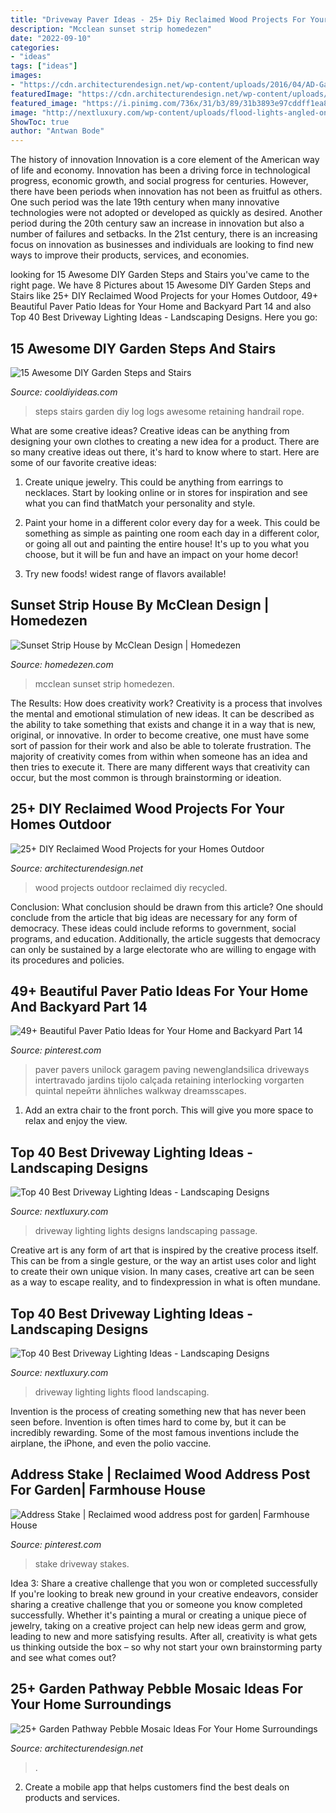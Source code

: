```yaml
---
title: "Driveway Paver Ideas - 25+ Diy Reclaimed Wood Projects For Your Homes Outdoor"
description: "Mcclean sunset strip homedezen"
date: "2022-09-10"
categories:
- "ideas"
tags: ["ideas"]
images:
- "https://cdn.architecturendesign.net/wp-content/uploads/2016/04/AD-Garden-Pathway-Pebble-Mosaic-Ideas-For-Your-Home-18.jpg"
featuredImage: "https://cdn.architecturendesign.net/wp-content/uploads/2016/04/AD-Garden-Pathway-Pebble-Mosaic-Ideas-For-Your-Home-18.jpg"
featured_image: "https://i.pinimg.com/736x/31/b3/89/31b3893e97cddff1ea8da77c44bdb09f.jpg"
image: "http://nextluxury.com/wp-content/uploads/flood-lights-angled-onto-trees-driveway-lighting.jpg"
ShowToc: true
author: "Antwan Bode"
---
```



The history of innovation
Innovation is a core element of the American way of life and economy. Innovation has been a driving force in technological progress, economic growth, and social progress for centuries. However, there have been periods when innovation has not been as fruitful as others. One such period was the late 19th century when many innovative technologies were not adopted or developed as quickly as desired. Another period during the 20th century saw an increase in innovation but also a number of failures and setbacks. In the 21st century, there is an increasing focus on innovation as businesses and individuals are looking to find new ways to improve their products, services, and economies.

	

		
looking for 15 Awesome DIY Garden Steps and Stairs you've came to the right page. We have 8 Pictures about 15 Awesome DIY Garden Steps and Stairs like 25+ DIY Reclaimed Wood Projects for your Homes Outdoor, 49+ Beautiful Paver Patio Ideas for Your Home and Backyard Part 14 and also Top 40 Best Driveway Lighting Ideas - Landscaping Designs. Here you go:
		
    
## 15 Awesome DIY Garden Steps And Stairs

<img loading=lazy src="http://cooldiyideas.com/wp-content/uploads/2015/07/log-steps.jpg" onerror="this.onerror=null;this.src='https://tse1.mm.bing.net/th?id=OIP.EPXdAepciv0dLsGo8-OW0wAAAA&amp;pid=15.1';" alt="15 Awesome DIY Garden Steps and Stairs">

_Source: cooldiyideas.com_

>steps stairs garden diy log logs awesome retaining handrail rope. 

	

What are some creative ideas?
Creative ideas can be anything from designing your own clothes to creating a new idea for a product. There are so many creative ideas out there, it's hard to know where to start. Here are some of our favorite creative ideas:
1. Create unique jewelry. This could be anything from earrings to necklaces. Start by looking online or in stores for inspiration and see what you can find thatMatch your personality and style.

2. Paint your home in a different color every day for a week. This could be something as simple as painting one room each day in a different color, or going all out and painting the entire house! It's up to you what you choose, but it will be fun and have an impact on your home decor!

3. Try new foods! widest range of flavors available!

    
## Sunset Strip House By McClean Design | Homedezen

<img loading=lazy src="http://www.homedezen.com/wp-content/uploads/2014/09/Sunset-Strip-House-by-McClean-Design-18.jpg" onerror="this.onerror=null;this.src='https://tse2.mm.bing.net/th?id=OIP.8KOj0P6FxfggQ-azinyBPgHaEF&amp;pid=15.1';" alt="Sunset Strip House by McClean Design | Homedezen">

_Source: homedezen.com_

>mcclean sunset strip homedezen. 

	

The Results: How does creativity work?
Creativity is a process that involves the mental and emotional stimulation of new ideas. It can be described as the ability to take something that exists and change it in a way that is new, original, or innovative. In order to become creative, one must have some sort of passion for their work and also be able to tolerate frustration. The majority of creativity comes from within when someone has an idea and then tries to execute it. There are many different ways that creativity can occur, but the most common is through brainstorming or ideation.

    
## 25+ DIY Reclaimed Wood Projects For Your Homes Outdoor

<img loading=lazy src="http://cdn.architecturendesign.net/wp-content/uploads/2015/05/AD-Outdoor-Reclaimed-Wood-Projects-23.jpg" onerror="this.onerror=null;this.src='https://tse4.mm.bing.net/th?id=OIP.FXp5tTQw-JikXafP_vPTzgHaOd&amp;pid=15.1';" alt="25+ DIY Reclaimed Wood Projects for your Homes Outdoor">

_Source: architecturendesign.net_

>wood projects outdoor reclaimed diy recycled. 

	

Conclusion: What conclusion should be drawn from this article?
One should conclude from the article that big ideas are necessary for any form of democracy. These ideas could include reforms to government, social programs, and education. Additionally, the article suggests that democracy can only be sustained by a large electorate who are willing to engage with its procedures and policies.

    
## 49+ Beautiful Paver Patio Ideas For Your Home And Backyard Part 14

<img loading=lazy src="https://i.pinimg.com/736x/23/3f/1c/233f1c40c480ab3765bcb9e29a2164cb.jpg" onerror="this.onerror=null;this.src='https://tse1.mm.bing.net/th?id=OIP.N2piy8A6-2Me72haJPKXzAHaLH&amp;pid=15.1';" alt="49+ Beautiful Paver Patio Ideas for Your Home and Backyard Part 14">

_Source: pinterest.com_

>paver pavers unilock garagem paving newenglandsilica driveways intertravado jardins tijolo calçada retaining interlocking vorgarten quintal перейти ähnliches walkway dreamsscapes. 

	

1. Add an extra chair to the front porch. This will give you more space to relax and enjoy the view. 

    
## Top 40 Best Driveway Lighting Ideas - Landscaping Designs

<img loading=lazy src="http://nextluxury.com/wp-content/uploads/flood-lights-design-ideas-for-driveway-lighting.jpg" onerror="this.onerror=null;this.src='https://tse1.mm.bing.net/th?id=OIP.OJUphKWUMfJC7A8aqFNBwgAAAA&amp;pid=15.1';" alt="Top 40 Best Driveway Lighting Ideas - Landscaping Designs">

_Source: nextluxury.com_

>driveway lighting lights designs landscaping passage. 

	

Creative art is any form of art that is inspired by the creative process itself. This can be from a single gesture, or the way an artist uses color and light to create their own unique vision. In many cases, creative art can be seen as a way to escape reality, and to findexpression in what is often mundane.

    
## Top 40 Best Driveway Lighting Ideas - Landscaping Designs

<img loading=lazy src="http://nextluxury.com/wp-content/uploads/flood-lights-angled-onto-trees-driveway-lighting.jpg" onerror="this.onerror=null;this.src='https://tse4.mm.bing.net/th?id=OIP.wKvIfUdHCZe6gLfza3C2TQAAAA&amp;pid=15.1';" alt="Top 40 Best Driveway Lighting Ideas - Landscaping Designs">

_Source: nextluxury.com_

>driveway lighting lights flood landscaping. 

	

Invention is the process of creating something new that has never been seen before. Invention is often times hard to come by, but it can be incredibly rewarding. Some of the most famous inventions include the airplane, the iPhone, and even the polio vaccine.

    
## Address Stake | Reclaimed Wood Address Post For Garden| Farmhouse House

<img loading=lazy src="https://i.pinimg.com/736x/31/b3/89/31b3893e97cddff1ea8da77c44bdb09f.jpg" onerror="this.onerror=null;this.src='https://tse1.mm.bing.net/th?id=OIP.U4sfsJ5V98KGvSR4MLTn1gHaF7&amp;pid=15.1';" alt="Address Stake | Reclaimed wood address post for garden| Farmhouse House">

_Source: pinterest.com_

>stake driveway stakes. 

	

Idea 3: Share a creative challenge that you won or completed successfully
If you're looking to break new ground in your creative endeavors, consider sharing a creative challenge that you or someone you know completed successfully. Whether it's painting a mural or creating a unique piece of jewelry, taking on a creative project can help new ideas germ and grow, leading to new and more satisfying results. After all, creativity is what gets us thinking outside the box – so why not start your own brainstorming party and see what comes out?

    
## 25+ Garden Pathway Pebble Mosaic Ideas For Your Home Surroundings

<img loading=lazy src="https://cdn.architecturendesign.net/wp-content/uploads/2016/04/AD-Garden-Pathway-Pebble-Mosaic-Ideas-For-Your-Home-18.jpg" onerror="this.onerror=null;this.src='https://tse1.mm.bing.net/th?id=OIP.7LK2EEKIblCJhNEiuSfIBwHaK4&amp;pid=15.1';" alt="25+ Garden Pathway Pebble Mosaic Ideas For Your Home Surroundings">

_Source: architecturendesign.net_

>. 

	

2. Create a mobile app that helps customers find the best deals on products and services.

